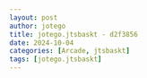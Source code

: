 ```yaml
---
layout: post
author: jotego
title: jotego.jtsbaskt - d2f3856
date: 2024-10-04
categories: [Arcade, jtsbaskt]
tags: [jotego.jtsbaskt]
---
```


